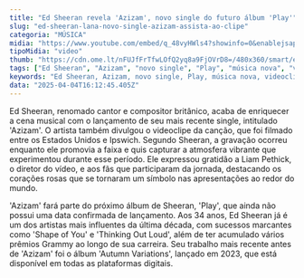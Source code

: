 ```yaml
---
title: "Ed Sheeran revela 'Azizam', novo single do futuro álbum 'Play'"
slug: "ed-sheeran-lana-novo-single-azizam-assista-ao-clipe"
categoria: "MÚSICA"
midia: "https://www.youtube.com/embed/q_48vyHWls4?showinfo=0&enablejsapi=1"
tipoMidia: "video"
thumb: "https://cdn.ome.lt/nFUJfFrTfwLOfQ2yq8a9FjOVrD8=/480x360/smart/extras/conteudos/omelete_THUMB_-_2025-04-04T122534.077.png"
tags: ["Ed Sheeran", "Azizam", "novo single", "Play", "música nova", "videoclipe", "Grammy", "Autumn Variations"]
keywords: "Ed Sheeran, Azizam, novo single, Play, música nova, videoclipe, Grammy, Autumn Variations"
data: "2025-04-04T16:12:45.405Z"
---
```


Ed Sheeran, renomado cantor e compositor britânico, acaba de enriquecer a cena musical com o lançamento de seu mais recente single, intitulado 'Azizam'. O artista também divulgou o videoclipe da canção, que foi filmado entre os Estados Unidos e Ipswich. Segundo Sheeran, a gravação ocorreu enquanto ele promovia a faixa e quis capturar a atmosfera vibrante que experimentou durante esse período. Ele expressou gratidão a Liam Pethick, o diretor do vídeo, e aos fãs que participaram da jornada, destacando os corações rosas que se tornaram um símbolo nas apresentações ao redor do mundo.

'Azizam' fará parte do próximo álbum de Sheeran, 'Play', que ainda não possui uma data confirmada de lançamento. Aos 34 anos, Ed Sheeran já é um dos artistas mais influentes da última década, com sucessos marcantes como 'Shape of You' e 'Thinking Out Loud', além de ter acumulado vários prêmios Grammy ao longo de sua carreira. Seu trabalho mais recente antes de 'Azizam' foi o álbum 'Autumn Variations', lançado em 2023, que está disponível em todas as plataformas digitais.